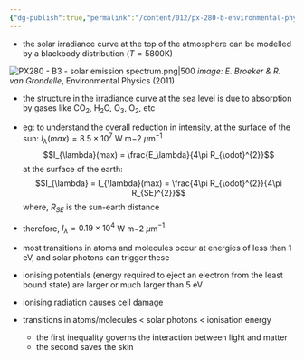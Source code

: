 ```yaml
---
{"dg-publish":true,"permalink":"/content/012/px-280-b-environmental-physics/b-light-and-matter/px-280-b3-solar-emission-spectrum/","noteIcon":"1","created":"2025-01-13T12:05:21.565+00:00","updated":"2025-01-13T12:21:08.982+00:00"}
---
```


- the solar irradiance curve at the top of the atmosphere can be modelled by a blackbody distribution ($T = 5800$K)

![PX280 - B3 - solar emission spectrum.png|500](/img/user/pics/PX280%20-%20B3%20-%20solar%20emission%20spectrum.png)
*image: E. Broeker & R. van Grondelle*, Environmental Physics (2011)

- the structure in the irradiance curve at the sea level is due to absorption by gases like CO$_2$, H$_2$O, O${} _3$, O$_2$, etc

- eg: to understand the overall reduction in intensity, at the surface of the sun: $I_{\lambda}(max) = 8.5\times10^{7}$ W m$-2$ $\mu$m$^{-1}$
$$I_{\lambda}(max) = \frac{E_\lambda}{4\pi R_{\odot}^{2}}$$
at the surface of the earth:
$$I_{\lambda} = I_{\lambda}(max) = \frac{4\pi R_{\odot}^{2}}{4\pi R_{SE}^{2}}$$
	where, $R_{SE}$ is the sun-earth distance

- therefore, $I_{\lambda}= 0.19\times10^{4}$ W m$-2$ $\mu$m$^{-1}$

- most transitions in atoms and molecules occur at energies of less than $1$ eV, and solar photons can trigger these
- ionising potentials (energy required to eject an electron from the least bound state) are larger or much larger than $5$ eV
- ionising radiation causes cell damage

- transitions in atoms/molecules $<$ solar photons $<$ ionisation energy
	- the first inequality governs the interaction between light and matter
	- the second saves the skin
